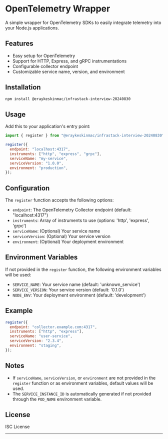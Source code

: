 # OpenTelemetry Wrapper

A simple wrapper for OpenTelemetry SDKs to easily integrate telemetry into your Node.js applications.

## Features

- Easy setup for OpenTelemetry
- Support for HTTP, Express, and gRPC instrumentations
- Configurable collector endpoint
- Customizable service name, version, and environment

## Installation

```bash
npm install @eraykeskinmac/infrastack-interview-20240830
```

## Usage

Add this to your application's entry point:

```javascript
import { register } from "@eraykeskinmac/infrastack-interview-20240830";

register({
  endpoint: "localhost:4317",
  instruments: ["http", "express", "grpc"],
  serviceName: "my-service",
  serviceVersion: "1.0.0",
  environment: "production",
});
```

## Configuration

The `register` function accepts the following options:

- `endpoint`: The OpenTelemetry Collector endpoint (default: "localhost:4317")
- `instruments`: Array of instruments to use (options: 'http', 'express', 'grpc')
- `serviceName`: (Optional) Your service name
- `serviceVersion`: (Optional) Your service version
- `environment`: (Optional) Your deployment environment

## Environment Variables

If not provided in the `register` function, the following environment variables will be used:

- `SERVICE_NAME`: Your service name (default: 'unknown_service')
- `SERVICE_VERSION`: Your service version (default: '0.1.0')
- `NODE_ENV`: Your deployment environment (default: 'development')

## Example

```javascript
register({
  endpoint: "collector.example.com:4317",
  instruments: ["http", "express"],
  serviceName: "user-service",
  serviceVersion: "2.3.4",
  environment: "staging",
});
```

## Notes

- If `serviceName`, `serviceVersion`, or `environment` are not provided in the `register` function or as environment variables, default values will be used.
- The `SERVICE_INSTANCE_ID` is automatically generated if not provided through the `POD_NAME` environment variable.

## License

ISC License

---
